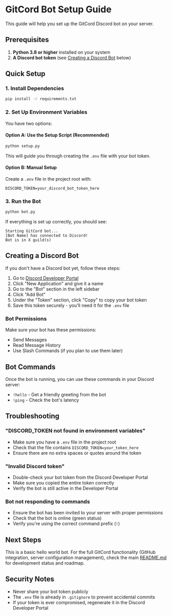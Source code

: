 # GitCord Bot Setup Guide

This guide will help you set up the GitCord Discord bot on your server.

## Prerequisites

1. **Python 3.8 or higher** installed on your system
2. **A Discord bot token** (see [Creating a Discord Bot](#creating-a-discord-bot) below)

## Quick Setup

### 1. Install Dependencies

```bash
pip install -r requirements.txt
```

### 2. Set Up Environment Variables

You have two options:

#### Option A: Use the Setup Script (Recommended)
```bash
python setup.py
```
This will guide you through creating the `.env` file with your bot token.

#### Option B: Manual Setup
Create a `.env` file in the project root with:
```
DISCORD_TOKEN=your_discord_bot_token_here
```

### 3. Run the Bot

```bash
python bot.py
```

If everything is set up correctly, you should see:
```
Starting GitCord bot...
[Bot Name] has connected to Discord!
Bot is in X guild(s)
```

## Creating a Discord Bot

If you don't have a Discord bot yet, follow these steps:

1. Go to [Discord Developer Portal](https://discord.com/developers/applications)
2. Click "New Application" and give it a name
3. Go to the "Bot" section in the left sidebar
4. Click "Add Bot"
5. Under the "Token" section, click "Copy" to copy your bot token
6. Save this token securely - you'll need it for the `.env` file

### Bot Permissions

Make sure your bot has these permissions:
- Send Messages
- Read Message History
- Use Slash Commands (if you plan to use them later)

## Bot Commands

Once the bot is running, you can use these commands in your Discord server:

- `!hello` - Get a friendly greeting from the bot
- `!ping` - Check the bot's latency

## Troubleshooting

### "DISCORD_TOKEN not found in environment variables"
- Make sure you have a `.env` file in the project root
- Check that the file contains `DISCORD_TOKEN=your_token_here`
- Ensure there are no extra spaces or quotes around the token

### "Invalid Discord token"
- Double-check your bot token from the Discord Developer Portal
- Make sure you copied the entire token correctly
- Verify the bot is still active in the Developer Portal

### Bot not responding to commands
- Ensure the bot has been invited to your server with proper permissions
- Check that the bot is online (green status)
- Verify you're using the correct command prefix (`!`)

## Next Steps

This is a basic hello world bot. For the full GitCord functionality (GitHub integration, server configuration management), check the main [README.md](README.md) for development status and roadmap.

## Security Notes

- Never share your bot token publicly
- The `.env` file is already in `.gitignore` to prevent accidental commits
- If your token is ever compromised, regenerate it in the Discord Developer Portal 